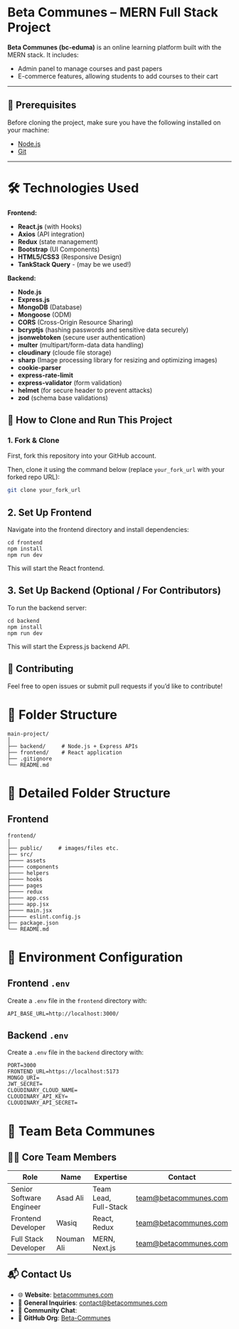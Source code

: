 # Beta Communes – MERN Full Stack Project

**Beta Communes (bc-eduma)** is an online learning platform built with the MERN stack. It includes:
- Admin panel to manage courses and past papers
- E-commerce features, allowing students to add courses to their cart

---

## 🔧 Prerequisites

Before cloning the project, make sure you have the following installed on your machine:

- [Node.js](https://nodejs.org/)
- [Git](https://git-scm.com/)

---

# 🛠 Technologies Used
**Frontend:**
- **React.js** (with Hooks)
- **Axios** (API integration)
- **Redux** (state management)
- **Bootstrap** (UI Components)
- **HTML5/CSS3** (Responsive Design)
- **TankStack Query** - (may be we used!)

**Backend:**
- **Node.js**
- **Express.js**
- **MongoDB** (Database)
- **Mongoose** (ODM)
- **CORS** (Cross-Origin Resource Sharing)
- **bcryptjs** (hashing passwords and sensitive data securely)
- **jsonwebtoken** (secure user authentication)
- **multer** (multipart/form-data data handling)
- **cloudinary** (cloude file storage)
- **sharp** (Image processing library for resizing and optimizing images)
- **cookie-parser**
- **express-rate-limit** 
- **express-validator** (form validation)
- **helmet** (for secure header to prevent attacks)
- **zod** (schema base validations)

## 🚀 How to Clone and Run This Project

### 1. Fork & Clone

First, fork this repository into your GitHub account.

Then, clone it using the command below (replace `your_fork_url` with your forked repo URL):

```bash
git clone your_fork_url
```

## 2. Set Up Frontend
Navigate into the frontend directory and install dependencies:

```  
cd frontend
npm install
npm run dev
```
This will start the React frontend.

## 3. Set Up Backend (Optional / For Contributors)
To run the backend server:

```
cd backend
npm install
npm run dev
```
This will start the Express.js backend API.

## 🤝 Contributing
Feel free to open issues or submit pull requests if you’d like to contribute!

# 📂 Folder Structure
```
main-project/
│
├── backend/     # Node.js + Express APIs
├── frontend/    # React application
├── .gitignore
└── README.md
```

# 📂 Detailed Folder Structure

## Frontend
```
frontend/
│
├── public/     # images/files etc.
├── src/ 
├──── assets
├──── components
├──── helpers
├──── hooks
├──── pages
├──── redux
├──── app.css
├──── app.jsx
├──── main.jsx
├───── eslint.config.js
├── package.json
└── README.md
```


# 🔧 Environment Configuration

## Frontend `.env`
Create a `.env` file in the `frontend` directory with:

```env
API_BASE_URL=http://localhost:3000/
```
## Backend `.env`
Create a `.env` file in the `backend` directory with:
```
PORT=3000
FRONTEND_URL=https://localhost:5173
MONGO_URI=
JWT_SECRET=
CLOUDINARY_CLOUD_NAME=
CLOUDINARY_API_KEY=
CLOUDINARY_API_SECRET=
```




# 👥 Team Beta Communes

## 🧑‍💻 Core Team Members

| Role                     | Name        | Expertise                  | Contact                   |
|--------------------------|-------------|----------------------------|---------------------------|
| Senior Software Engineer | Asad Ali    | Team Lead, Full-Stack      | [team@betacommunes.com](team@betacommunes.com)  |
| Frontend Developer       | Wasiq       | React, Redux               | [team@betacommunes.com](team@betacommunes.com) |
| Full Stack Developer     | Nouman Ali  | MERN, Next.js              | [team@betacommunes.com](team@betacommunes.com)|

## 📬 Contact Us

- 🌐 **Website**: [betacommunes.com](https://www.betacommunes.com)
- 📧 **General Inquiries**: contact@betacommunes.com
- 💬 **Community Chat**: [ ]()
- 🔗 **GitHub Org**: [Beta-Communes](https://github.com/betacommunes)


